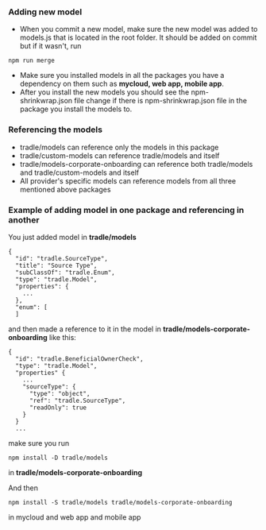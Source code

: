 ### Adding new model 

- When you commit a new model, make sure the new model was added to models.js that is located in the root folder. It should be added on commit but if it wasn't, run
```
npm run merge
```
- Make sure you installed models in all the packages you have a dependency on them such as **mycloud, web app, mobile app**. 
- After you install the new models you should see the npm-shrinkwrap.json file change if there is npm-shrinkwrap.json file in the package you install the models to.

### Referencing the models

- tradle/models can reference only the models in this package
- tradle/custom-models can reference tradle/models and itself
- tradle/models-corporate-onboarding can reference both tradle/models and tradle/custom-models and itself
- All provider's specific models can reference models from all three mentioned above packages

### Example of adding model in one package and referencing in another
You just added model in **tradle/models**
```
{
  "id": "tradle.SourceType",
  "title": "Source Type",
  "subClassOf": "tradle.Enum",
  "type": "tradle.Model",
  "properties": {
    ...
  },
  "enum": [
  ]
```

and then made a reference to it in the model in **tradle/models-corporate-onboarding** like this:
```
{
  "id": "tradle.BeneficialOwnerCheck",
  "type": "tradle.Model",
  "properties" {
    ...
    "sourceType": {
      "type": "object",
      "ref": "tradle.SourceType",
      "readOnly": true
    }    
  }
  ...
```
make sure you run 
```
npm install -D tradle/models
```
in **tradle/models-corporate-onboarding**

And then 
```
npm install -S tradle/models tradle/models-corporate-onboarding 
```
in mycloud and web app and mobile app

